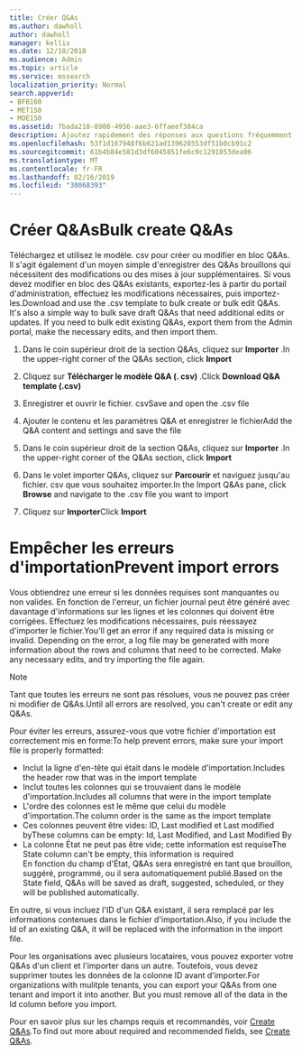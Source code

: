 ```yaml
---
title: Créer Q&As
ms.author: dawholl
author: dawholl
manager: kellis
ms.date: 12/18/2018
ms.audience: Admin
ms.topic: article
ms.service: mssearch
localization_priority: Normal
search.appverid:
- BFB160
- MET150
- MOE150
ms.assetid: 7bada218-8908-4956-aae3-6ffaeef384ca
description: Ajoutez rapidement des réponses aux questions fréquemment posées à l'aide des outils d'importation dans le portail d'administration de Microsoft Search.
ms.openlocfilehash: 53f1d167948f6b621ad139620553df51b0cb91c2
ms.sourcegitcommit: 61b4b84e581d3df6045851fe6c9c1291853dea06
ms.translationtype: MT
ms.contentlocale: fr-FR
ms.lasthandoff: 02/16/2019
ms.locfileid: "30068393"
---
```

# <a name="bulk-create-qas"></a><span data-ttu-id="05267-103">Créer Q&As</span><span class="sxs-lookup"><span data-stu-id="05267-103">Bulk create Q&As</span></span>

<span data-ttu-id="05267-p101">Téléchargez et utilisez le modèle. csv pour créer ou modifier en bloc Q&As. Il s'agit également d'un moyen simple d'enregistrer des Q&As brouillons qui nécessitent des modifications ou des mises à jour supplémentaires. Si vous devez modifier en bloc des Q&As existants, exportez-les à partir du portail d'administration, effectuez les modifications nécessaires, puis importez-les.</span><span class="sxs-lookup"><span data-stu-id="05267-p101">Download and use the .csv template to bulk create or bulk edit Q&As. It's also a simple way to bulk save draft Q&As that need additional edits or updates. If you need to bulk edit existing Q&As, export them from the Admin portal, make the necessary edits, and then import them.</span></span>
  
1. <span data-ttu-id="05267-107">Dans le coin supérieur droit de la section Q&As, cliquez sur **Importer** .</span><span class="sxs-lookup"><span data-stu-id="05267-107">In the upper-right corner of the Q&As section, click **Import**</span></span>
    
2. <span data-ttu-id="05267-108">Cliquez sur **Télécharger le modèle Q&A (. csv)** .</span><span class="sxs-lookup"><span data-stu-id="05267-108">Click **Download Q&A template (.csv)**</span></span>
    
3. <span data-ttu-id="05267-109">Enregistrer et ouvrir le fichier. csv</span><span class="sxs-lookup"><span data-stu-id="05267-109">Save and open the .csv file</span></span>
    
4. <span data-ttu-id="05267-110">Ajouter le contenu et les paramètres Q&A et enregistrer le fichier</span><span class="sxs-lookup"><span data-stu-id="05267-110">Add the Q&A content and settings and save the file</span></span>
    
5. <span data-ttu-id="05267-111">Dans le coin supérieur droit de la section Q&As, cliquez sur **Importer** .</span><span class="sxs-lookup"><span data-stu-id="05267-111">In the upper-right corner of the Q&As section, click **Import**</span></span>
    
6. <span data-ttu-id="05267-112">Dans le volet importer Q&As, cliquez sur **Parcourir** et naviguez jusqu'au fichier. csv que vous souhaitez importer.</span><span class="sxs-lookup"><span data-stu-id="05267-112">In the Import Q&As pane, click **Browse** and navigate to the .csv file you want to import</span></span> 
    
7. <span data-ttu-id="05267-113">Cliquez sur **Importer**</span><span class="sxs-lookup"><span data-stu-id="05267-113">Click **Import**</span></span>

# <a name="prevent-import-errors"></a><span data-ttu-id="05267-114">Empêcher les erreurs d'importation</span><span class="sxs-lookup"><span data-stu-id="05267-114">Prevent import errors</span></span>      
<span data-ttu-id="05267-p102">Vous obtiendrez une erreur si les données requises sont manquantes ou non valides. En fonction de l'erreur, un fichier journal peut être généré avec davantage d'informations sur les lignes et les colonnes qui doivent être corrigées. Effectuez les modifications nécessaires, puis réessayez d'importer le fichier.</span><span class="sxs-lookup"><span data-stu-id="05267-p102">You'll get an error if any required data is missing or invalid. Depending on the error, a log file may be generated with more information about the rows and columns that need to be corrected. Make any necessary edits, and try importing the file again.</span></span>

> [!NOTE]
> <span data-ttu-id="05267-118">Tant que toutes les erreurs ne sont pas résolues, vous ne pouvez pas créer ni modifier de Q&As.</span><span class="sxs-lookup"><span data-stu-id="05267-118">Until all errors are resolved, you can't create or edit any Q&As.</span></span> 

<span data-ttu-id="05267-119">Pour éviter les erreurs, assurez-vous que votre fichier d'importation est correctement mis en forme:</span><span class="sxs-lookup"><span data-stu-id="05267-119">To help prevent errors, make sure your import file is properly formatted:</span></span>
- <span data-ttu-id="05267-120">Inclut la ligne d'en-tête qui était dans le modèle d'importation.</span><span class="sxs-lookup"><span data-stu-id="05267-120">Includes the header row that was in the import template</span></span>
- <span data-ttu-id="05267-121">Inclut toutes les colonnes qui se trouvaient dans le modèle d'importation.</span><span class="sxs-lookup"><span data-stu-id="05267-121">Includes all columns that were in the import template</span></span>
- <span data-ttu-id="05267-122">L'ordre des colonnes est le même que celui du modèle d'importation.</span><span class="sxs-lookup"><span data-stu-id="05267-122">The column order is the same as the import template</span></span>
- <span data-ttu-id="05267-123">Ces colonnes peuvent être vides: ID, Last modified et Last modified by</span><span class="sxs-lookup"><span data-stu-id="05267-123">These columns can be empty: Id, Last Modified, and Last Modified By</span></span>
- <span data-ttu-id="05267-124">La colonne État ne peut pas être vide; cette information est requise</span><span class="sxs-lookup"><span data-stu-id="05267-124">The State column can't be empty, this information is required</span></span>  
<span data-ttu-id="05267-125">En fonction du champ d'État, Q&As sera enregistré en tant que brouillon, suggéré, programmé, ou il sera automatiquement publié.</span><span class="sxs-lookup"><span data-stu-id="05267-125">Based on the State field, Q&As will be saved as draft, suggested, scheduled, or they will be published automatically.</span></span>

<span data-ttu-id="05267-126">En outre, si vous incluez l'ID d'un Q&A existant, il sera remplacé par les informations contenues dans le fichier d'importation.</span><span class="sxs-lookup"><span data-stu-id="05267-126">Also, if you include the Id of an existing Q&A, it will be replaced with the information in the import file.</span></span>

<span data-ttu-id="05267-p103">Pour les organisations avec plusieurs locataires, vous pouvez exporter votre Q&As d'un client et l'importer dans un autre. Toutefois, vous devez supprimer toutes les données de la colonne ID avant d'importer.</span><span class="sxs-lookup"><span data-stu-id="05267-p103">For organizations with mulitple tenants, you can export your Q&As from one tenant and import it into another. But you must remove all of the data in the Id column before you import.</span></span>

<span data-ttu-id="05267-129">Pour en savoir plus sur les champs requis et recommandés, voir [Create Q&As](create-qas.md).</span><span class="sxs-lookup"><span data-stu-id="05267-129">To find out more about required and recommended fields, see [Create Q&As](create-qas.md).</span></span>

  

